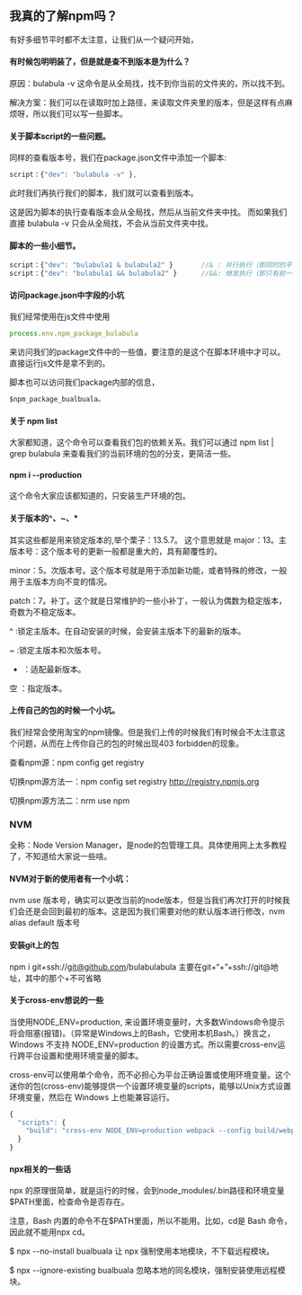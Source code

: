 ## 我真的了解npm吗？

有好多细节平时都不太注意，让我们从一个疑问开始，

#### 有时候包明明装了，但是就是查不到版本是为什么？

原因：bulabula -v 这命令是从全局找，找不到你当前的文件夹的，所以找不到。

解决方案：我们可以在读取时加上路径，来读取文件夹里的版本，但是这样有点麻烦呀，所以我们可以写一些脚本。

#### 关于脚本script的一些问题。

同样的查看版本号，我们在package.json文件中添加一个脚本:
```javascript
script：{"dev": "bulabula -v" },
```
此时我们再执行我们的脚本，我们就可以查看到版本。

这是因为脚本的执行查看版本会从全局找，然后从当前文件夹中找。 而如果我们直接 bulabula -v 只会从全局找，不会从当前文件夹中找。
#### 脚本的一些小细节。

```javascript
script：{"dev": "bulabula1 & bulabula2" }       //& : 并行执行（即同时的平行执行），前后两个谁先执行完不一定，哪怕执行的是相同的代码。
script：{"dev": "bulabula1 && bulabula2" }      //&&: 继发执行（即只有前一个任务成功，才执行下一个任务)
```
#### 访问package.json中字段的小坑

我们经常使用在js文件中使用
```javascript
process.env.npm_package_bulabula
```

来访问我们的package文件中的一些值，要注意的是这个在脚本环境中才可以。直接运行js文件是拿不到的。

脚本也可以访问我们package内部的信息，

```javascript
$npm_package_bualbuala。 
```
#### 关于 npm list 

大家都知道，这个命令可以查看我们包的依赖关系。我们可以通过 npm list | grep bulabula  来查看我们的当前环境的包的分支，更简洁一些。
#### npm i --production

这个命令大家应该都知道的，只安装生产环境的包。
#### 关于版本的^、~、*

其实这些都是用来锁定版本的,举个栗子：13.5.7。
这个意思就是
major：13。主版本号：这个版本号的更新一般都是重大的，具有颠覆性的。

minor：5。次版本号。这个版本号就是用于添加新功能，或者特殊的修改，一般用于主版本方向不变的情况。

patch：7。补丁。这个就是日常维护的一些小补丁，一般认为偶数为稳定版本，奇数为不稳定版本。

^ :锁定主版本。在自动安装的时候，会安装主版本下的最新的版本。

~ :锁定主版本和次版本号。

* ：适配最新版本。

空 ：指定版本。
#### 上传自己的包的时候一个小坑。

我们经常会使用淘宝的npm镜像。但是我们上传的时候我们有时候会不太注意这个问题，从而在上传你自己的包的时候出现403 forbidden的现象。

查看npm源：npm config get registry

切换npm源方法一：npm config set registry http://registry.npmjs.org

切换npm源方法二：nrm use npm

### NVM

全称：Node Version Manager，是node的包管理工具。具体使用网上太多教程了，不知道给大家说一些啥。
#### NVM对于新的使用者有一个小坑：

nvm use 版本号，确实可以更改当前的node版本，但是当我们再次打开的时候我们会还是会回到最初的版本。这是因为我们需要对他的默认版本进行修改，nvm alias default 版本号 
#### 安装git上的包

npm i git+ssh://git@github.com/bulabulabula
主要在git+“+”+ssh://git@地址，其中的那个+不可省略
#### 关于cross-env想说的一些

当使用NODE_ENV=production, 来设置环境变量时，大多数Windows命令提示将会阻塞(报错)。（异常是Windows上的Bash，它使用本机Bash。）换言之，Windows 不支持 NODE_ENV=production 的设置方式。所以需要cross-env运行跨平台设置和使用环境变量的脚本。

cross-env可以使用单个命令，而不必担心为平台正确设置或使用环境变量。这个迷你的包(cross-env)能够提供一个设置环境变量的scripts，能够以Unix方式设置环境变量，然后在 Windows 上也能兼容运行。
```javascript
{
  "scripts": {
    "build": "cross-env NODE_ENV=production webpack --config build/webpack.config.js"
  }
}   
```
#### npx相关的一些话

npx 的原理很简单，就是运行的时候，会到node_modules/.bin路径和环境变量$PATH里面，检查命令是否存在。

注意，Bash 内置的命令不在$PATH里面，所以不能用。比如，cd是 Bash 命令，因此就不能用npx cd。

$ npx --no-install bualbuala 让 npx 强制使用本地模块，不下载远程模块。

$ npx --ignore-existing bualbuala  忽略本地的同名模块，强制安装使用远程模块。
